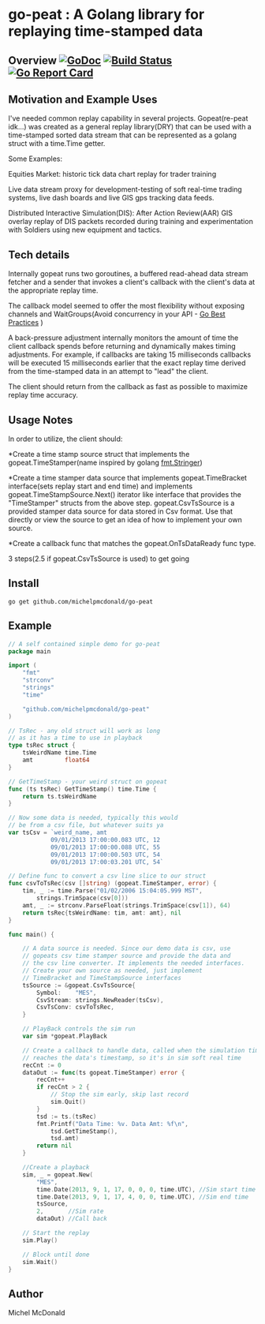 # go-peat : A Golang library for replaying time-stamped data

## Overview [![GoDoc](https://godoc.org/github.com/michelpmcdonald/go-peat?status.svg)](https://godoc.org/github.com/michelpmcdonald/go-peat) [![Build Status](https://travis-ci.org/michelpmcdonald/go-peat.svg?branch=master)](https://travis-ci.org/michelpmcdonald/go-peat) [![Go Report Card](https://goreportcard.com/badge/github.com/michelpmcdonald/go-peat)](https://goreportcard.com/report/github.com/michelpmcdonald/go-peat)

## Motivation and Example Uses

I've needed common replay capability in several projects. Gopeat(re-peat idk...) was created as a general replay library(DRY) that can be used with a time-stamped sorted data stream that can be represented as a golang struct with a time.Time getter.

Some Examples:

Equities Market: historic tick data chart replay for trader training

Live data stream proxy for development-testing of soft real-time trading systems, live dash boards and live GIS gps tracking data feeds.

Distributed Interactive Simulation(DIS): After Action Review(AAR) GIS overlay replay of DIS packets recorded during training and experimentation with Soldiers using new equipment and tactics.



## Tech details

Internally gopeat runs two goroutines, a buffered read-ahead data stream fetcher and a sender that invokes a client's callback with the client's data at the appropriate replay time.

The callback model seemed to offer the most flexibility without exposing channels and WaitGroups(Avoid concurrency in your API - [Go Best Practices](https://talks.golang.org/2013/bestpractices.slide#25)
)

A back-pressure adjustment internally monitors the amount of time the client callback spends before returning and dynamically makes timing adjustments.  For example, if callbacks are taking 15 milliseconds callbacks will be executed 15 milliseconds earlier that the exact replay time derived from the time-stamped data in an attempt to "lead" the client.

The client should return from the callback as fast as possible to 
maximize replay time accuracy.

## Usage Notes
In order to utilize, the client should:

*Create a time stamp source struct that implements the gopeat.TimeStamper(name inspired by golang [fmt.Stringer](https://golang.org/pkg/fmt/#Stringer))

*Create a time stamper data source that implements gopeat.TimeBracket interface(sets replay start and end time) and implements gopeat.TimeStampSource.Next() iterator like interface that provides
the "TimeStamper" structs from the above step.
gopeat.CsvTsSource is a provided stamper data source for data stored
in Csv format. Use that directly or view the source to get an idea of how to implement your own source.

*Create a callback func that matches the gopeat.OnTsDataReady func type.

3 steps(2.5 if gopeat.CsvTsSource is used) to get going




## Install

```
go get github.com/michelpmcdonald/go-peat
```

## Example

```go
// A self contained simple demo for go-peat
package main

import (
	"fmt"
	"strconv"
	"strings"
	"time"

	"github.com/michelpmcdonald/go-peat"
)

// TsRec - any old struct will work as long
// as it has a time to use in playback
type tsRec struct {
	tsWeirdName time.Time
	amt         float64
}

// GetTimeStamp - your weird struct on gopeat
func (ts tsRec) GetTimeStamp() time.Time {
	return ts.tsWeirdName
}

// Now some data is needed, typically this would
// be from a csv file, but whatever suits ya
var tsCsv = `weird_name, amt
		    09/01/2013 17:00:00.083 UTC, 12
		    09/01/2013 17:00:00.088 UTC, 55
			09/01/2013 17:00:00.503 UTC, 54
			09/01/2013 17:00:03.201 UTC, 54`

// Define func to convert a csv line slice to our struct
func csvToTsRec(csv []string) (gopeat.TimeStamper, error) {
	tim, _ := time.Parse("01/02/2006 15:04:05.999 MST",
		strings.TrimSpace(csv[0]))
	amt, _ := strconv.ParseFloat(strings.TrimSpace(csv[1]), 64)
	return tsRec{tsWeirdName: tim, amt: amt}, nil
}

func main() {

	// A data source is needed. Since our demo data is csv, use
	// gopeats csv time stamper source and provide the data and
	// the csv line converter. It implements the needed interfaces.
	// Create your own source as needed, just implement
	// TimeBracket and TimeStampSource interfaces
	tsSource := &gopeat.CsvTsSource{
		Symbol:    "MES",
		CsvStream: strings.NewReader(tsCsv),
		CsvTsConv: csvToTsRec,
	}

	// PlayBack controls the sim run
	var sim *gopeat.PlayBack

	// Create a callback to handle data, called when the simulation time
	// reaches the data's timestamp, so it's in sim soft real time
	recCnt := 0
	dataOut := func(ts gopeat.TimeStamper) error {
		recCnt++
		if recCnt > 2 {
			// Stop the sim early, skip last record
			sim.Quit()
		}
		tsd := ts.(tsRec)
		fmt.Printf("Data Time: %v. Data Amt: %f\n",
			tsd.GetTimeStamp(),
			tsd.amt)
		return nil
	}

	//Create a playback
	sim, _ = gopeat.New(
		"MES",
		time.Date(2013, 9, 1, 17, 0, 0, 0, time.UTC), //Sim start time
		time.Date(2013, 9, 1, 17, 4, 0, 0, time.UTC), //Sim end time
		tsSource,
		2,       //Sim rate
		dataOut) //Call back

	// Start the replay
	sim.Play()

	// Block until done
	sim.Wait()
}


```

## Author

Michel McDonald
